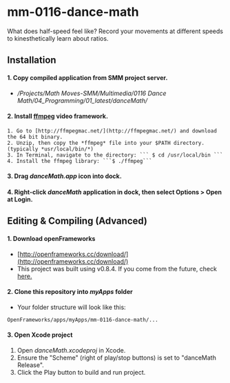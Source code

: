 # mm-0116-dance-math
What does half-speed feel like? Record your movements at different speeds to kinesthetically learn about ratios.

## Installation
#### 1. Copy compiled application from SMM project server.
* */Projects/Math Moves-SMM/Multimedia/0116 Dance Math/04_Programming/01_latest/danceMath/*
#### 2. Install [ffmpeg](https://www.ffmpeg.org/) video framework. 
	1. Go to [http://ffmpegmac.net/](http://ffmpegmac.net/) and download the 64 bit binary.
	2. Unzip, then copy the *ffmpeg* file into your $PATH directory. (typically *usr/local/bin/*)
	3. In Terminal, navigate to the directory: ``` $ cd /usr/local/bin ```
	4. Install the ffmpeg library: ```$ ./ffmpeg```
#### 3. Drag *danceMath.app* icon into dock.
#### 4. Right-click *danceMath* application in dock, then select Options > Open at Login.

## Editing & Compiling (Advanced)
#### 1. Download openFrameworks
* [http://openframeworks.cc/download/](http://openframeworks.cc/download/)
* This project was built using v0.8.4.  If you come from the future, check [here.](http://openframeworks.cc/download/older.html)

#### 2. Clone this repository into *myApps* folder
* Your folder structure will look like this:
```
OpenFrameworks/apps/myApps/mm-0116-dance-math/...
```

#### 3. Open Xcode project
1. Open *danceMath.xcodeproj* in Xcode.
2. Ensure the "Scheme" (right of play/stop buttons) is set to "danceMath Release".
3. Click the Play button to build and run project.
